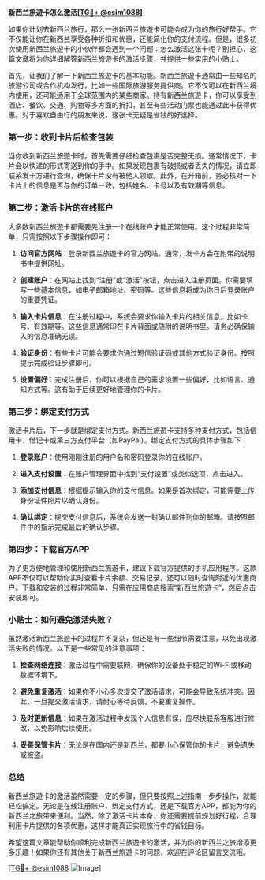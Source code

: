 **新西兰旅遊卡怎么激活[[TG💪+ @esim1088](https://t.me/s/esim1088)]**

如果你计划去新西兰旅行，那么一张新西兰旅遊卡可能会成为你的旅行好帮手。它不仅能让你在新西兰享受各种折扣和优惠，还能简化你的支付流程。但是，很多初次使用新西兰旅遊卡的小伙伴都会遇到一个问题：怎么激活这张卡呢？别担心，这篇文章将为你详细解答新西兰旅遊卡的激活步骤，并提供一些实用的小贴士。

首先，让我们了解一下新西兰旅遊卡的基本功能。新西兰旅遊卡通常由一些知名的旅游公司或合作机构发行，比如一些国际旅游服务提供商。它不仅可以在新西兰境内使用，还可能适用于全球范围内的某些商家。持有新西兰旅遊卡，你可以享受到酒店、餐饮、交通、购物等多方面的折扣，甚至有些活动门票也能通过此卡获得优惠。对于喜欢自由行的朋友来说，这张卡无疑是省钱的好选择。

### 第一步：收到卡片后检查包装

当你收到新西兰旅遊卡时，首先需要仔细检查包裹是否完整无损。通常情况下，卡片会以快递的形式寄送到你的手中。如果发现包裹有破损或者丢失的情况，请立即联系发卡方进行查询，确保卡片没有被他人领取。此外，在开箱前，务必核对一下卡片上的信息是否与你的订单一致，包括姓名、卡号以及有效期等信息。

### 第二步：激活卡片的在线账户

大多数新西兰旅遊卡都需要先注册一个在线账户才能正常使用。这个过程非常简单，只需按照以下步骤操作即可：

1. **访问官方网站**：登录新西兰旅遊卡的官方网站。通常，发卡方会在附带的说明书中提供网址。
   
2. **创建账户**：在网站上找到“注册”或“激活”按钮，点击进入注册页面。你需要填写一些基本信息，如电子邮箱地址、密码等。这些信息将成为你日后登录账户的重要凭证。

3. **输入卡片信息**：在注册过程中，系统会要求你输入卡片的相关信息，比如卡号、有效期等。这些信息通常印在卡片背面或随附的说明书里。请务必确保输入的信息准确无误。

4. **验证身份**：有些卡片可能会要求你通过短信验证码或其他方式验证身份。按照提示完成验证步骤即可。

5. **设置偏好**：完成注册后，你可以根据自己的需求设置一些偏好，比如语言、通知方式等。这有助于后续更好地管理你的卡片。

### 第三步：绑定支付方式

激活卡片后，下一步就是绑定支付方式。新西兰旅遊卡支持多种支付方式，包括信用卡、借记卡或第三方支付平台（如PayPal）。绑定支付方式的具体步骤如下：

1. **登录账户**：使用刚刚注册的用户名和密码登录你的在线账户。
   
2. **进入支付设置**：在账户管理界面中找到“支付设置”或类似选项，点击进入。

3. **添加支付信息**：根据提示输入你的支付信息。如果是首次绑定，可能需要上传身份证件照片以确认身份。

4. **确认绑定**：提交支付信息后，系统会发送一封确认邮件到你的邮箱。请按照邮件中的指示完成最后的确认步骤。

### 第四步：下载官方APP

为了更方便地管理和使用新西兰旅遊卡，建议下载官方提供的手机应用程序。这款APP不仅可以帮助你实时查看卡片余额、交易记录，还可以随时查询附近的优惠商户。下载和安装的过程非常简单，只需在应用商店搜索“新西兰旅遊卡”，然后点击安装即可。

### 小贴士：如何避免激活失败？

虽然激活新西兰旅遊卡的过程并不复杂，但还是有一些细节需要注意，以免出现激活失败的情况。以下是一些常见的注意事项：

1. **检查网络连接**：激活过程中需要联网，确保你的设备处于稳定的Wi-Fi或移动数据环境下。

2. **避免重复激活**：如果你不小心多次提交了激活请求，可能会导致系统冲突。因此，一旦提交激活请求，请耐心等待反馈，不要重复操作。

3. **及时更新信息**：如果在激活过程中发现个人信息有误，应尽快联系客服进行修改，以免影响后续使用。

4. **妥善保管卡片**：无论是在国内还是新西兰，都要小心保管你的卡片，避免遗失或被盗。

### 总结

新西兰旅遊卡的激活虽然需要一定的步骤，但只要按照上述指南一步步操作，就能轻松搞定。无论是在线注册账户、绑定支付方式，还是下载官方APP，都能为你的新西兰之旅带来便利。当然，除了激活卡片本身，你还需要提前规划好行程，合理利用卡片提供的各项优惠，这样才能真正实现旅行中的省钱目标。

希望这篇文章能帮助你顺利完成新西兰旅遊卡的激活，并为你的新西兰之旅增添更多乐趣！如果你还有其他关于新西兰旅遊卡的问题，欢迎在评论区留言交流哦。

[[TG💪+ @esim1088](https://t.me/s/esim1088) ![Image](https://i.postimg.cc/4NQfJmqS/Snipaste-2025-05-13-00-14-12.png)]